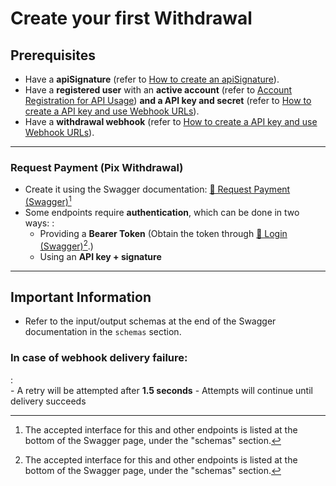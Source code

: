 # Create your first Withdrawal
## Prerequisites
- Have a **apiSignature** (refer to [How to create an apiSignature](apiSignature.md)).
- Have a **registered user** with an **active account** (refer to [Account Registration for API Usage](accountRegistration.md)) **and a API key and secret** (refer to [How to create a API key and use Webhook URLs](apiIntegration.md)).
- Have a **withdrawal webhook** (refer to [How to create a API key and use Webhook URLs](apiIntegration.md)).

---

### Request Payment (Pix Withdrawal)

- Create it using the Swagger documentation: [🔗 Request Payment (Swagger)](https://api.pixease.reset-bank.com/api#/withdrawal/WithdrawalController_create)[^1]
- Some endpoints require **authentication**, which can be done in two ways:
:   
    - Providing a **Bearer Token** (Obtain the token through [🔗 Login (Swagger)](https://api.pixease.reset-bank.com/api#/auth/AuthController_signIn)[^1].)
    - Using an **API key + signature**

---

## Important Information

- Refer to the input/output schemas at the end of the Swagger documentation in the `schemas` section.

### In case of webhook delivery failure:
:   
    - A retry will be attempted after **1.5 seconds**
    - Attempts will continue until delivery succeeds

[^1]: The accepted interface for this and other endpoints is listed at the bottom of the Swagger page, under the "schemas" section.